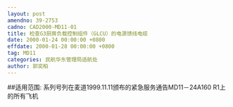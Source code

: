 ```yaml
---
layout: post
amendno: 39-2753
cadno: CAD2000-MD11-01
title: 检查G3厨房负载控制组件（GLCU）的电源馈线电缆
date: 2000-01-24 00:00:00 +0800
effdate: 2000-01-28 00:00:00 +0800
tag: MD11
categories: 民航华东管理局适航处
author: 郭奕柏
---
```


##适用范围:
系列号列在麦道1999.11.11颁布的紧急服务通告MD11－24A160 R1上的所有飞机

